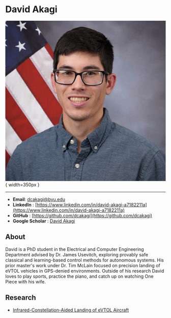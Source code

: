 # David Akagi

![](../assets/david_akagi.jpg){ width=350px }

---

- **Email**: dcakagi@byu.edu
- **LinkedIn** : [https://www.linkedin.com/in/david-akagi-a7182211a](https://www.linkedin.com/in/david-akagi-a7182211a)
- **GitHub** : [https://github.com/dcakagi](https://github.com/dcakagi)
- **Google Scholar** : [David Akagi](https://scholar.google.com/citations?user=8zw_6wkAAAAJ&hl=en)

## About

David is a PhD student in the Electrical and Computer Engineering Department advised by Dr. James Usevitch, exploring provably safe classical and learning-based control methods for autonomous systems. His prior master's work under Dr. Tim McLain focused on precision landing of eVTOL vehicles in GPS-denied environments. Outside of his research David loves to play sports, practice the piano, and catch up on watching One Piece with his wife.

## Research

- [Infrared-Constellation-Aided Landing of eVTOL Aircraft](../../research/projects/infrared_landing_evtol_aircraft.md)


